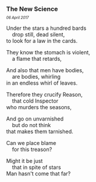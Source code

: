 ### The New Science
<p style="margin:0; margin-top: -0.5rem">
  <em>
    <small><small>06 April 2017</small></small>
  </em>
</p>

Under the stars a hundred bards\
&nbsp;&nbsp;&nbsp;&nbsp;drop still, dead silent,\
to look for a law in the cards.

They know the stomach is violent,\
&nbsp;&nbsp;&nbsp;&nbsp;a flame that retards,

And also that men have bodies,\
&nbsp;&nbsp;&nbsp;&nbsp;are bodies, whirling\
in an endless whirl of leaves.

Therefore they crucify Reason,\
&nbsp;&nbsp;&nbsp;&nbsp;that cold Inspector\
who murders the seasons,

And go on unvarnished\
&nbsp;&nbsp;&nbsp;&nbsp;but do not think \
that makes them tarnished.

Can we place blame \
&nbsp;&nbsp;&nbsp;&nbsp;for this treason?

Might it be just \
&nbsp;&nbsp;&nbsp;&nbsp;that in spite of stars\
Man hasn't come that far?
